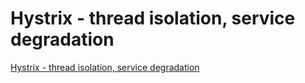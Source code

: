 # Hystrix - thread isolation, service degradation
[Hystrix - thread isolation, service degradation](https://aiwithcloud.com/2022/09/15/hystrix___thread_isolation_service_degradation/)